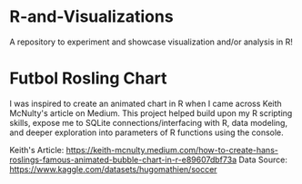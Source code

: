 # R-and-Visualizations
A repository to experiment and showcase visualization and/or analysis in R!

# Futbol Rosling Chart

I was inspired to create an animated chart in R when I came across Keith McNulty's article on Medium. This project helped build upon my R scripting skills, expose me to SQLite connections/interfacing with R, data modeling, and deeper exploration into parameters of R functions using the console. 

Keith's Article: https://keith-mcnulty.medium.com/how-to-create-hans-roslings-famous-animated-bubble-chart-in-r-e89607dbf73a
Data Source: https://www.kaggle.com/datasets/hugomathien/soccer

